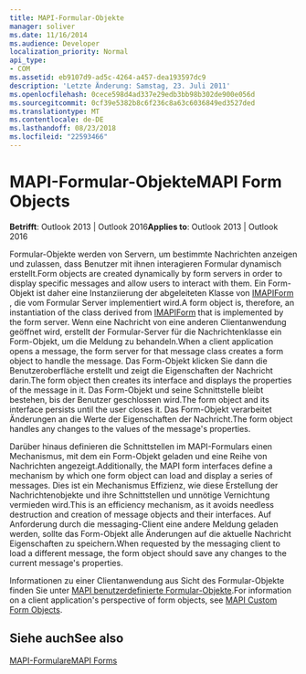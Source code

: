 ```yaml
---
title: MAPI-Formular-Objekte
manager: soliver
ms.date: 11/16/2014
ms.audience: Developer
localization_priority: Normal
api_type:
- COM
ms.assetid: eb9107d9-ad5c-4264-a457-dea193597dc9
description: 'Letzte Änderung: Samstag, 23. Juli 2011'
ms.openlocfilehash: 0cece598d4ad337e29edb3bb98b302de900e056d
ms.sourcegitcommit: 0cf39e5382b8c6f236c8a63c6036849ed3527ded
ms.translationtype: MT
ms.contentlocale: de-DE
ms.lasthandoff: 08/23/2018
ms.locfileid: "22593466"
---
```

# <a name="mapi-form-objects"></a><span data-ttu-id="83694-103">MAPI-Formular-Objekte</span><span class="sxs-lookup"><span data-stu-id="83694-103">MAPI Form Objects</span></span>

  
  
<span data-ttu-id="83694-104">**Betrifft**: Outlook 2013 | Outlook 2016</span><span class="sxs-lookup"><span data-stu-id="83694-104">**Applies to**: Outlook 2013 | Outlook 2016</span></span> 
  
<span data-ttu-id="83694-105">Formular-Objekte werden von Servern, um bestimmte Nachrichten anzeigen und zulassen, dass Benutzer mit ihnen interagieren Formular dynamisch erstellt.</span><span class="sxs-lookup"><span data-stu-id="83694-105">Form objects are created dynamically by form servers in order to display specific messages and allow users to interact with them.</span></span> <span data-ttu-id="83694-106">Ein Form-Objekt ist daher eine Instanziierung der abgeleiteten Klasse von [IMAPIForm](imapiformiunknown.md) , die vom Formular Server implementiert wird.</span><span class="sxs-lookup"><span data-stu-id="83694-106">A form object is, therefore, an instantiation of the class derived from [IMAPIForm](imapiformiunknown.md) that is implemented by the form server.</span></span> <span data-ttu-id="83694-107">Wenn eine Nachricht von eine anderen Clientanwendung geöffnet wird, erstellt der Formular-Server für die Nachrichtenklasse ein Form-Objekt, um die Meldung zu behandeln.</span><span class="sxs-lookup"><span data-stu-id="83694-107">When a client application opens a message, the form server for that message class creates a form object to handle the message.</span></span> <span data-ttu-id="83694-108">Das Form-Objekt klicken Sie dann die Benutzeroberfläche erstellt und zeigt die Eigenschaften der Nachricht darin.</span><span class="sxs-lookup"><span data-stu-id="83694-108">The form object then creates its interface and displays the properties of the message in it.</span></span> <span data-ttu-id="83694-109">Das Form-Objekt und seine Schnittstelle bleibt bestehen, bis der Benutzer geschlossen wird.</span><span class="sxs-lookup"><span data-stu-id="83694-109">The form object and its interface persists until the user closes it.</span></span> <span data-ttu-id="83694-110">Das Form-Objekt verarbeitet Änderungen an die Werte der Eigenschaften der Nachricht.</span><span class="sxs-lookup"><span data-stu-id="83694-110">The form object handles any changes to the values of the message's properties.</span></span> 
  
<span data-ttu-id="83694-111">Darüber hinaus definieren die Schnittstellen im MAPI-Formulars einen Mechanismus, mit dem ein Form-Objekt geladen und eine Reihe von Nachrichten angezeigt.</span><span class="sxs-lookup"><span data-stu-id="83694-111">Additionally, the MAPI form interfaces define a mechanism by which one form object can load and display a series of messages.</span></span> <span data-ttu-id="83694-112">Dies ist ein Mechanismus Effizienz, wie diese Erstellung der Nachrichtenobjekte und ihre Schnittstellen und unnötige Vernichtung vermieden wird.</span><span class="sxs-lookup"><span data-stu-id="83694-112">This is an efficiency mechanism, as it avoids needless destruction and creation of message objects and their interfaces.</span></span> <span data-ttu-id="83694-113">Auf Anforderung durch die messaging-Client eine andere Meldung geladen werden, sollte das Form-Objekt alle Änderungen auf die aktuelle Nachricht Eigenschaften zu speichern.</span><span class="sxs-lookup"><span data-stu-id="83694-113">When requested by the messaging client to load a different message, the form object should save any changes to the current message's properties.</span></span>
  
<span data-ttu-id="83694-114">Informationen zu einer Clientanwendung aus Sicht des Formular-Objekte finden Sie unter [MAPI benutzerdefinierte Formular-Objekte](mapi-custom-form-objects.md).</span><span class="sxs-lookup"><span data-stu-id="83694-114">For information on a client application's perspective of form objects, see [MAPI Custom Form Objects](mapi-custom-form-objects.md).</span></span>
  
## <a name="see-also"></a><span data-ttu-id="83694-115">Siehe auch</span><span class="sxs-lookup"><span data-stu-id="83694-115">See also</span></span>



[<span data-ttu-id="83694-116">MAPI-Formulare</span><span class="sxs-lookup"><span data-stu-id="83694-116">MAPI Forms</span></span>](mapi-forms.md)

